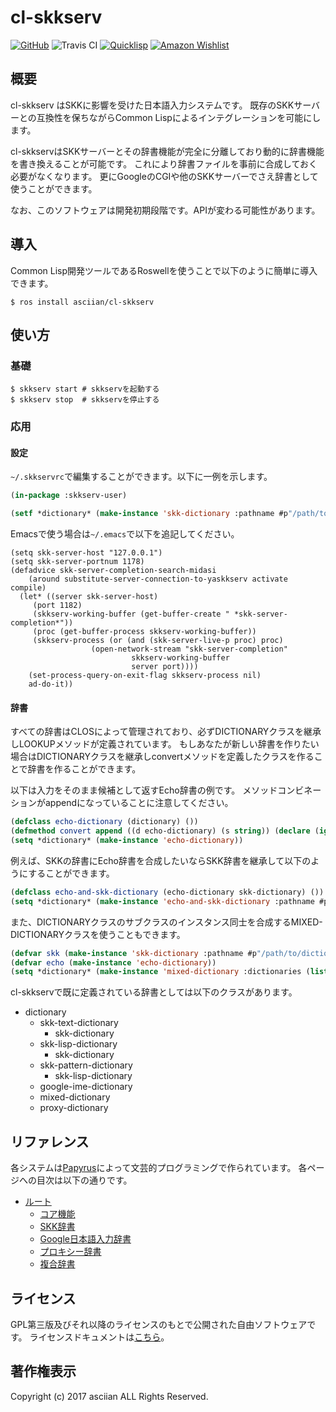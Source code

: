 # cl-skkserv
[![GitHub](https://img.shields.io/badge/Hosted%20with-GitHub-red.svg)](https://github.com/asciian/cl-skkserv/) ![Travis CI](https://img.shields.io/travis/asciian/cl-skkserv.svg) [![Quicklisp](http://quickdocs.org/badge/cl-skkserv.svg)](http://quickdocs.org/cl-skkserv/) [![Amazon Wishlist](https://img.shields.io/badge/Amazon-wishlist-orange.svg)](https://www.amazon.co.jp/hz/wishlist/ls/9XB2O6O7JULV)

## 概要

cl-skkserv はSKKに影響を受けた日本語入力システムです。
既存のSKKサーバーとの互換性を保ちながらCommon Lispによるインテグレーションを可能にします。

cl-skkservはSKKサーバーとその辞書機能が完全に分離しており動的に辞書機能を書き換えることが可能です。
これにより辞書ファイルを事前に合成しておく必要がなくなります。
更にGoogleのCGIや他のSKKサーバーでさえ辞書として使うことができます。

なお、このソフトウェアは開発初期段階です。APIが変わる可能性があります。

## 導入

Common Lisp開発ツールであるRoswellを使うことで以下のように簡単に導入できます。

    $ ros install asciian/cl-skkserv

## 使い方

### 基礎

    $ skkserv start # skkservを起動する
    $ skkserv stop  # skkservを停止する

### 応用

#### 設定

`~/.skkservrc`で編集することができます。以下に一例を示します。

```lisp
(in-package :skkserv-user)

(setf *dictionary* (make-instance 'skk-dictionary :pathname #p"/path/to/dictionary"))
```

Emacsで使う場合は`~/.emacs`で以下を追記してください。

```
(setq skk-server-host "127.0.0.1")
(setq skk-server-portnum 1178)
(defadvice skk-server-completion-search-midasi
    (around substitute-server-connection-to-yaskkserv activate compile)
  (let* ((server skk-server-host)
	 (port 1182)
	 (skkserv-working-buffer (get-buffer-create " *skk-server-completion*"))
	 (proc (get-buffer-process skkserv-working-buffer))
	 (skkserv-process (or (and (skk-server-live-p proc) proc)
			      (open-network-stream "skk-server-completion"
						   skkserv-working-buffer
						   server port))))
    (set-process-query-on-exit-flag skkserv-process nil)
    ad-do-it))
```

#### 辞書

すべての辞書はCLOSによって管理されており、必ずDICTIONARYクラスを継承しLOOKUPメソッドが定義されています。
もしあなたが新しい辞書を作りたい場合はDICTIONARYクラスを継承しconvertメソッドを定義したクラスを作ることで辞書を作ることができます。

以下は入力をそのまま候補として返すEcho辞書の例です。
メソッドコンビネーションがappendになっていることに注意してください。

```lisp
(defclass echo-dictionary (dictionary) ())
(defmethod convert append ((d echo-dictionary) (s string)) (declare (ignore d)) (list s))
(setq *dictionary* (make-instance 'echo-dictionary))
```

例えば、SKKの辞書にEcho辞書を合成したいならSKK辞書を継承して以下のようにすることができます。

```lisp
(defclass echo-and-skk-dictionary (echo-dictionary skk-dictionary) ()) ;; skk-dicitonary はdictionaryクラスのサブクラスです。
(setq *dictionary* (make-instance 'echo-and-skk-dictionary :pathname #p"/path/to/dictionary"))
```

また、DICTIONARYクラスのサブクラスのインスタンス同士を合成するMIXED-DICTIONARYクラスを使うこともできます。

```lisp
(defvar skk (make-instance 'skk-dictionary :pathname #p"/path/to/dictionary"))
(defvar echo (make-instance 'echo-dictionary))
(setq *dictionary* (make-instance 'mixed-dictionary :dictionaries (list skk echo)))
```

cl-skkservで既に定義されている辞書としては以下のクラスがあります。

- dictionary
    - skk-text-dictionary
        - skk-dictionary
    - skk-lisp-dictionary
        - skk-dictionary
    - skk-pattern-dictionary
        - skk-lisp-dictionary
    - google-ime-dictionary
    - mixed-dictionary
    - proxy-dictionary

## リファレンス

各システムは[Papyrus](https://github.com/asciian/papyrus/)によって文芸的プログラミングで作られています。
各ページへの目次は以下の通りです。

- [ルート](https://asciian.github.io/cl-skkserv/index.html)
    - [コア機能](https://asciian.github.io/cl-skkserv/index.html?source=core/index.md)
    - [SKK辞書](https://asciian.github.io/cl-skkserv/index.html?source=skk/index.md)
    - [Google日本語入力辞書](https://asciian.github.io/cl-skkserv/index.html?source=google-ime/index.md)
    - [プロキシー辞書](https://asciian.github.io/cl-skkserv/index.html?source=proxy/index.md)
    - [複合辞書](https://asciian.github.io/cl-skkserv/index.html?source=mixed/index.md)

## ライセンス

GPL第三版及びそれ以降のライセンスのもとで公開された自由ソフトウェアです。
ライセンスドキュメントは[こちら](https://asciian.github.io/cl-skkserv/index.html?source=LICENSE.md)。

## 著作権表示

Copyright (c) 2017 asciian ALL Rights Reserved.
